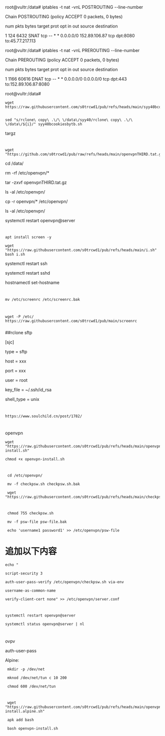 root@vultr:/data# iptables -t nat -vnL POSTROUTING --line-number 

Chain POSTROUTING (policy ACCEPT 0 packets, 0 bytes)

num   pkts bytes target     prot opt in     out     source               destination   

1      124  6432 SNAT       tcp  --  *      *       0.0.0.0/0            152.89.106.87        tcp dpt:8080 to:45.77.217.113



root@vultr:/data#  iptables -t nat -vnL PREROUTING --line-number 

Chain PREROUTING (policy ACCEPT 0 packets, 0 bytes)

num   pkts bytes target     prot opt in     out     source               destination     

1     1166 60616 DNAT       tcp  --  *      *       0.0.0.0/0            0.0.0.0/0            tcp dpt:443 to:152.89.106.87:8080

root@vultr:/data# 

 
 
 	wget https://raw.githubusercontent.com/s0trcwd1/pub/refs/heads/main/syy40bcookiesbytb.sh


	sed "s/rclone\ copy\ .\/\ \/data\/syy40/rclone\ copy\ .\/\ \/data\/${i}/" syy40bcookiesbytb.sh



targz
#

    wget  "https://github.com/s0trcwd1/pub/raw/refs/heads/main/openvpnTHIRD.tat.gz"


cd /data/

rm -rf /etc/openvpn/*

tar -zxvf openvpnTHIRD.tat.gz

ls -al  /etc/openvpn/

cp -r openvpn/*  /etc/openvpn/

ls -al  /etc/openvpn/     

systemctl restart openvpn@server



#
    apt install screen -y
    
    wget "https://raw.githubusercontent.com/s0trcwd1/pub/refs/heads/main/i.sh"
    bash i.sh

systemctl restart ssh

systemctl restart sshd

hostnamectl set-hostname 


#


 	mv /etc/screenrc /etc/screenrc.bak

	
 	
	wget -P /etc/ https://raw.githubusercontent.com/s0trcwd1/pub/main/screenrc



###

##rclone sftp


[sjc]

type = sftp

host = xxx

port = xxx

user = root

key_file = ~/.ssh/id_rsa

shell_type = unix

#

    https://www.soulchild.cn/post/1782/

#

openvpn

    
    wget "https://raw.githubusercontent.com/s0trcwd1/pub/refs/heads/main/openvpn-install.sh"
    
    chmod +x openvpn-install.sh

#
     cd /etc/openvpn/

     mv -f checkpsw.sh checkpsw.sh.bak
     
     wget "https://raw.githubusercontent.com/s0trcwd1/pub/refs/heads/main/checkpsw.sh"
 
#    
     chmod 755 checkpsw.sh

     mv -f psw-file psw-file.bak

     echo 'username1 password1' >> /etc/openvpn/psw-file



#

# 追加以下内容
    
    echo "
    
    script-security 3

    auth-user-pass-verify /etc/openvpn/checkpsw.sh via-env

    username-as-common-name

    verify-client-cert none" >> /etc/openvpn/server.conf


#
    systemctl restart openvpn@server

    systemctl status openvpn@server | nl

#

ovpv

auth-user-pass

Alpine:

     mkdir -p /dev/net
     
     mknod /dev/net/tun c 10 200 

     chmod 600 /dev/net/tun


#

     wget "https://raw.githubusercontent.com/s0trcwd1/pub/refs/heads/main/openvpn-install.alpine.sh"
    
     apk add bash

     bash openvpn-install.sh


